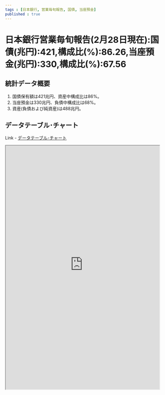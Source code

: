 ```yaml
--- 
tags : [日本銀行, 営業毎旬報告, 国債, 当座預金] 
published : true
---
```

# 日本銀行営業毎旬報告(2月28日現在):国債(兆円):421,構成比(%):86.26,当座預金(兆円):330,構成比(%):67.56
## 統計データ概要

1. 国債保有額は421兆円、資産中構成比は86%。
1. 当座預金は330兆円、負債中構成比は68%。
1. 資産(負債および純資産)は488兆円。
	
## データテーブル･チャート
Link - [データテーブル･チャート](http://knowledgevault.saecanet.com/charts/am-consulting.co.jp-BankOfJapanAccounts.html)
<iframe src="http://knowledgevault.saecanet.com/charts/am-consulting.co.jp-BankOfJapanAccounts.html" width="100%" height="800px"></iframe>